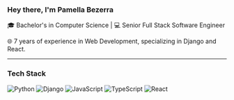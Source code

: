 ### Hey there, I'm Pamella Bezerra

🎓 Bachelor's in Computer Science | 💻 Senior Full Stack Software Engineer

🌐 7 years of experience in Web Development, specializing in Django and React.

---

### Tech Stack
![Python](https://img.shields.io/badge/Python-%233776AB.svg?&logo=python&logoColor=white)
![Django](https://img.shields.io/badge/Django-%23092E20.svg?&logo=django&logoColor=white)
![JavaScript](https://img.shields.io/badge/JavaScript-%23F7DF1E.svg?&logo=javascript&logoColor=black)
![TypeScript](https://img.shields.io/badge/TypeScript-%233178C6.svg?&logo=typescript&logoColor=white)
![React](https://img.shields.io/badge/React-%2361DAFB.svg?&logo=react&logoColor=white)


<!--
**pamella/pamella** is a ✨ _special_ ✨ repository because its `README.md` (this file) appears on your GitHub profile.

Here are some ideas to get you started:

- 🔭 I’m currently working on ...
- 🌱 I’m currently learning ...
- 👯 I’m looking to collaborate on ...
- 🤔 I’m looking for help with ...
- 💬 Ask me about ...
- 📫 How to reach me: ...
- 😄 Pronouns: ...
- ⚡ Fun fact: ...
-->
